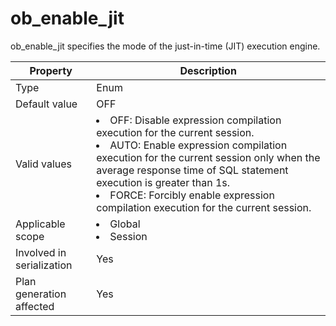 # ob_enable_jit

ob_enable_jit specifies the mode of the just-in-time (JIT) execution engine.

| **Property** | **Description** |
|----------|------------------------------------------------------------------------------------------------------------------------------------------------------------------------------------------------------------------------------------------------|
| Type | Enum |
| Default value | OFF |
| Valid values | <li> OFF: Disable expression compilation execution for the current session.    <li> AUTO: Enable expression compilation execution for the current session only when the average response time of SQL statement execution is greater than 1s.    <li> FORCE: Forcibly enable expression compilation execution for the current session.  |
| Applicable scope | <li> Global   <li> Session |
| Involved in serialization | Yes |
| Plan generation affected | Yes |
